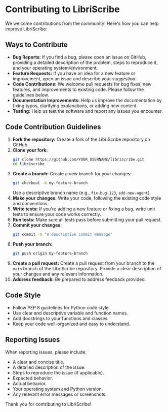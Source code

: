 # Contributing to LibriScribe

We welcome contributions from the community!  Here's how you can help improve LibriScribe:

## Ways to Contribute

*   **Bug Reports:**  If you find a bug, please open an issue on GitHub, providing a detailed description of the problem, steps to reproduce it, and your operating system/environment.
*   **Feature Requests:**  If you have an idea for a new feature or improvement, open an issue and describe your suggestion.
*   **Code Contributions:**  We welcome pull requests for bug fixes, new features, and improvements to existing code.  Please follow the guidelines below.
*   **Documentation Improvements:**  Help us improve the documentation by fixing typos, clarifying explanations, or adding new content.
*   **Testing:**  Help us test the software and report any issues you encounter.

## Code Contribution Guidelines

1.  **Fork the repository:** Create a fork of the LibriScribe repository on GitHub.
2.  **Clone your fork:**
    ```bash
    git clone https://github.com/YOUR_USERNAME/libriscribe.git
    cd libriscribe
    ```
3.  **Create a branch:** Create a new branch for your changes:
    ```bash
    git checkout -b my-feature-branch
    ```
    Use a descriptive branch name (e.g., `fix-bug-123`, `add-new-agent`).
4.  **Make your changes:**  Write your code, following the existing code style and conventions.
5.  **Write tests:**  If you're adding a new feature or fixing a bug, write unit tests to ensure your code works correctly.
6.  **Run tests:**  Make sure all tests pass before submitting your pull request.
7.  **Commit your changes:**
    ```bash
    git commit -m "A descriptive commit message"
    ```
8.  **Push your branch:**
    ```bash
    git push origin my-feature-branch
    ```
9.  **Create a pull request:**  Create a pull request from your branch to the `main` branch of the LibriScribe repository.  Provide a clear description of your changes and any relevant information.
10. **Address feedback:** Be prepared to address feedback provided.

## Code Style

*   Follow PEP 8 guidelines for Python code style.
*   Use clear and descriptive variable and function names.
*   Add docstrings to your functions and classes.
*   Keep your code well-organized and easy to understand.

## Reporting Issues

When reporting issues, please include:

*   A clear and concise title.
*   A detailed description of the issue.
*   Steps to reproduce the issue (if applicable).
*   Expected behavior.
*   Actual behavior.
*   Your operating system and Python version.
*   Any relevant error messages or screenshots.

Thank you for contributing to LibriScribe!